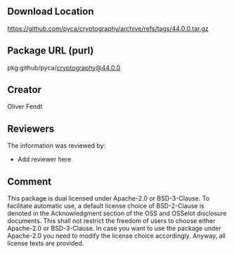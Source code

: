 ## Download Location

https://github.com/pyca/cryptography/archive/refs/tags/44.0.0.tar.gz

## Package URL (purl)

pkg:github/pyca/cryptography@44.0.0

## Creator

Oliver Fendt

## Reviewers

The information was reviewed by:

* Add reviewer here

## Comment

This package is dual licensed under Apache-2.0 or BSD-3-Clause. To facilitate automatic use, a default license choice of BSD-2-Clause is denoted in the Acknowledgment section of the OSS and OSSelot disclosure documents. This shall not restrict the freedom of users to choose either Apache-2.0 or BSD-3-Clause. In case you want to use the package under Apache-2.0 you need to modify the license choice accordingly. Anyway, all license texts are provided.